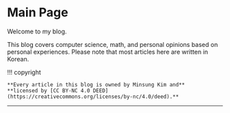 # Main Page

Welcome to my blog.

This blog covers computer science, math, and personal opinions based on personal experiences.
Please note that most articles here are written in Korean.

!!! copyright

    **Every article in this blog is owned by Minsung Kim and**
    **licensed by [CC BY-NC 4.0 DEED](https://creativecommons.org/licenses/by-nc/4.0/deed).**

<hr class="md-mcdic__excerpt_divider">
